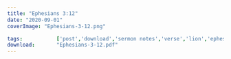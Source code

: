 ```yaml
---
title: "Ephesians 3:12"
date: "2020-09-01"
coverImage: "Ephesians-3-12.png"

tags:           ['post','download','sermon notes','verse','lion','ephesians']
download:       "Ephesians-3-12.pdf"
---
```


